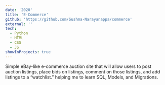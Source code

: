 ```yaml
---
date: '2020'
title: 'E-Commerce'
github: 'https://github.com/Sushma-Narayanappa/commerce'
external: ''
tech:
  - Python
  - HTML
  - CSS
  - JS
showInProjects: true
---
```


Simple eBay-like e-commerce auction site that will allow users to post auction listings, place bids on listings, comment on those listings, and add listings to a “watchlist.”  helping me to learn  SQL, Models, and Migrations.